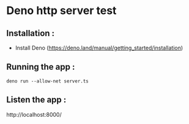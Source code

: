 # Deno http server test

## Installation : 
- Install Deno (https://deno.land/manual/getting_started/installation)


## Running the app : 
```
deno run --allow-net server.ts  
```

## Listen the app :
http://localhost:8000/
